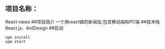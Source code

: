 ## 项目名称：
React-news
##项目简介
一个用react做的新闻站,包含移动端和PC端
##技术栈
React.js、AntDesign
##启动
```
npm install
npm start
```